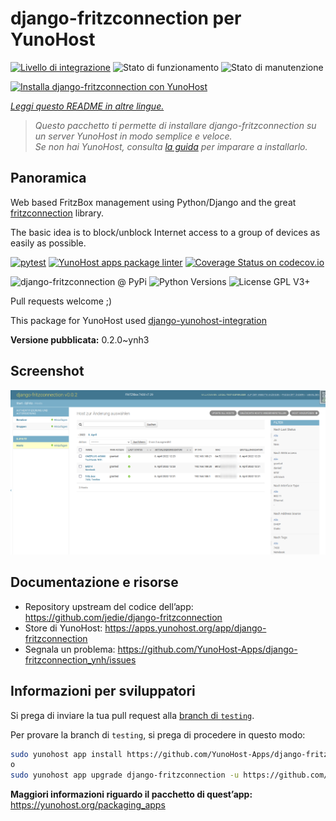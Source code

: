 <!--
N.B.: Questo README è stato automaticamente generato da <https://github.com/YunoHost/apps/tree/master/tools/readme_generator>
NON DEVE essere modificato manualmente.
-->

# django-fritzconnection per YunoHost

[![Livello di integrazione](https://dash.yunohost.org/integration/django-fritzconnection.svg)](https://dash.yunohost.org/appci/app/django-fritzconnection) ![Stato di funzionamento](https://ci-apps.yunohost.org/ci/badges/django-fritzconnection.status.svg) ![Stato di manutenzione](https://ci-apps.yunohost.org/ci/badges/django-fritzconnection.maintain.svg)

[![Installa django-fritzconnection con YunoHost](https://install-app.yunohost.org/install-with-yunohost.svg)](https://install-app.yunohost.org/?app=django-fritzconnection)

*[Leggi questo README in altre lingue.](./ALL_README.md)*

> *Questo pacchetto ti permette di installare django-fritzconnection su un server YunoHost in modo semplice e veloce.*  
> *Se non hai YunoHost, consulta [la guida](https://yunohost.org/install) per imparare a installarlo.*

## Panoramica

Web based FritzBox management using Python/Django and the great [fritzconnection](https://github.com/kbr/fritzconnection) library.

The basic idea is to block/unblock Internet access to a group of devices as easily as possible.


[![pytest](https://github.com/YunoHost-Apps/django-fritzconnection_ynh/actions/workflows/pytest.yml/badge.svg?branch=master)](https://github.com/YunoHost-Apps/django-fritzconnection_ynh/actions/workflows/pytest.yml) [![YunoHost apps package linter](https://github.com/YunoHost-Apps/django-fritzconnection_ynh/actions/workflows/package_linter.yml/badge.svg)](https://github.com/YunoHost-Apps/django-fritzconnection_ynh/actions/workflows/package_linter.yml) [![Coverage Status on codecov.io](https://codecov.io/gh/YunoHost-Apps/django-fritzconnection_ynh/branch/master/graph/badge.svg)](https://codecov.io/gh/YunoHost-Apps/django-fritzconnection_ynh)

![django-fritzconnection @ PyPi](https://img.shields.io/pypi/v/django-fritzconnection?label=django-fritzconnection%20%40%20PyPi)
![Python Versions](https://img.shields.io/pypi/pyversions/django-fritzconnection)
![License GPL V3+](https://img.shields.io/pypi/l/django-fritzconnection)

Pull requests welcome ;)

This package for YunoHost used [django-yunohost-integration](https://github.com/YunoHost-Apps/django_yunohost_integration)


**Versione pubblicata:** 0.2.0~ynh3

## Screenshot

![Screenshot di django-fritzconnection](./doc/screenshots/screenshot.png)

## Documentazione e risorse

- Repository upstream del codice dell’app: <https://github.com/jedie/django-fritzconnection>
- Store di YunoHost: <https://apps.yunohost.org/app/django-fritzconnection>
- Segnala un problema: <https://github.com/YunoHost-Apps/django-fritzconnection_ynh/issues>

## Informazioni per sviluppatori

Si prega di inviare la tua pull request alla [branch di `testing`](https://github.com/YunoHost-Apps/django-fritzconnection_ynh/tree/testing).

Per provare la branch di `testing`, si prega di procedere in questo modo:

```bash
sudo yunohost app install https://github.com/YunoHost-Apps/django-fritzconnection_ynh/tree/testing --debug
o
sudo yunohost app upgrade django-fritzconnection -u https://github.com/YunoHost-Apps/django-fritzconnection_ynh/tree/testing --debug
```

**Maggiori informazioni riguardo il pacchetto di quest’app:** <https://yunohost.org/packaging_apps>
